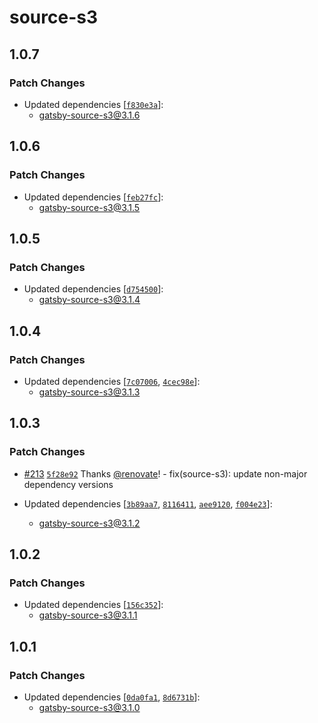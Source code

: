 # source-s3

## 1.0.7

### Patch Changes

- Updated dependencies [[`f830e3a`](https://github.com/gatsby-uc/plugins/commit/f830e3ab2cf9dc4b6daf474ed717cd02179fd556)]:
  - gatsby-source-s3@3.1.6

## 1.0.6

### Patch Changes

- Updated dependencies [[`feb27fc`](https://github.com/gatsby-uc/plugins/commit/feb27fc903253ad2d9815bc1f37b0132a7f3f89f)]:
  - gatsby-source-s3@3.1.5

## 1.0.5

### Patch Changes

- Updated dependencies [[`d754500`](https://github.com/gatsby-uc/plugins/commit/d7545002adf961b1d398703cd2a9b2d45a7d2dbd)]:
  - gatsby-source-s3@3.1.4

## 1.0.4

### Patch Changes

- Updated dependencies [[`7c07006`](https://github.com/gatsby-uc/plugins/commit/7c07006c0464a4219d89f0885d5811d01d8459ba), [`4cec98e`](https://github.com/gatsby-uc/plugins/commit/4cec98e924efe03fc0c3cc890bcdd281c05c99b9)]:
  - gatsby-source-s3@3.1.3

## 1.0.3

### Patch Changes

- [#213](https://github.com/gatsby-uc/plugins/pull/213) [`5f28e92`](https://github.com/gatsby-uc/plugins/commit/5f28e922c7351b968fee47700c2140e5163d0a37) Thanks [@renovate](https://github.com/apps/renovate)! - fix(source-s3): update non-major dependency versions

- Updated dependencies [[`3b89aa7`](https://github.com/gatsby-uc/plugins/commit/3b89aa7dc075db200f5282bf03047d8e4258c2a7), [`8116411`](https://github.com/gatsby-uc/plugins/commit/8116411db4130b8c33ad27da9994095f4323e2eb), [`aee9120`](https://github.com/gatsby-uc/plugins/commit/aee91203964091e3466279948025fb3bc825bc42), [`f004e23`](https://github.com/gatsby-uc/plugins/commit/f004e23819e05b8b62ab57d8c59f743bddd47b8b)]:
  - gatsby-source-s3@3.1.2

## 1.0.2

### Patch Changes

- Updated dependencies [[`156c352`](https://github.com/gatsby-uc/plugins/commit/156c3521f467331950296298954008dc5080be2a)]:
  - gatsby-source-s3@3.1.1

## 1.0.1

### Patch Changes

- Updated dependencies [[`0da0fa1`](https://github.com/gatsby-uc/plugins/commit/0da0fa10c0bbf1020e3b11600715ee05cfa7d570), [`8d6731b`](https://github.com/gatsby-uc/plugins/commit/8d6731b540e928dbc86ebc496a03b30f9bc2b983)]:
  - gatsby-source-s3@3.1.0
